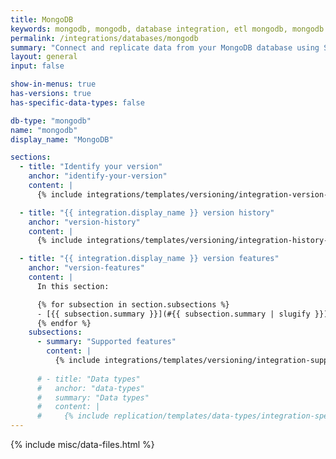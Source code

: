 ```yaml
---
title: MongoDB
keywords: mongodb, mongodb, database integration, etl mongodb, mongodb etl, mongodb etl, etl
permalink: /integrations/databases/mongodb
summary: "Connect and replicate data from your MongoDB database using Stitch's MongoDB integration."
layout: general
input: false

show-in-menus: true
has-versions: true
has-specific-data-types: false

db-type: "mongodb"
name: "mongodb"
display_name: "MongoDB"

sections:
  - title: "Identify your version"
    anchor: "identify-your-version"
    content: |
      {% include integrations/templates/versioning/integration-version-tiles.html %}

  - title: "{{ integration.display_name }} version history"
    anchor: "version-history"
    content: |
      {% include integrations/templates/versioning/integration-history-and-changelog.html %}

  - title: "{{ integration.display_name }} version features"
    anchor: "version-features"
    content: |
      In this section:

      {% for subsection in section.subsections %}
      - [{{ subsection.summary }}](#{{ subsection.summary | slugify }})
      {% endfor %}
    subsections:
      - summary: "Supported features"
        content: |
          {% include integrations/templates/versioning/integration-supported-features.html type="version-comparison" feature-type="databases" %}
      
      # - title: "Data types"
      #   anchor: "data-types"
      #   summary: "Data types"
      #   content: |
      #     {% include replication/templates/data-types/integration-specific-data-types.html specific-types=true display-intro=true %}
---
```

{% include misc/data-files.html %}